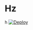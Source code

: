 # Hz
h
[![Deploy](https://www.herokucdn.com/deploy/button.svg)](https://heroku.com/deploy?template=https://github.com/ashi005/Hz)

